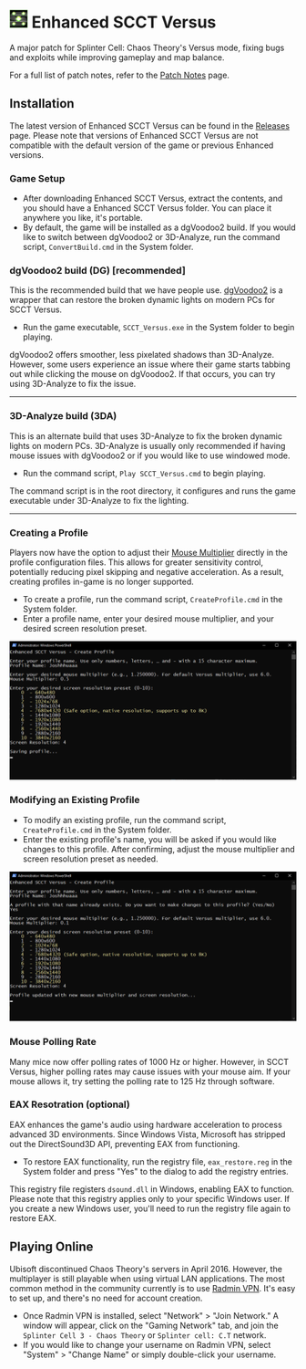 # <img src="Images/icon.png" width="32"> Enhanced SCCT Versus
A major patch for Splinter Cell: Chaos Theory's Versus mode, fixing bugs and exploits while improving gameplay and map balance.

For a full list of patch notes, refer to the [Patch Notes](PatchNotes.md) page.

## Installation

The latest version of Enhanced SCCT Versus can be found in the [Releases](https://github.com/Joshhhuaaa/EnhancedSCCTVersus/releases) page. Please note that versions of Enhanced SCCT Versus are not compatible with the default version of the game or previous Enhanced versions.

### Game Setup

- After downloading Enhanced SCCT Versus, extract the contents, and you should have a Enhanced SCCT Versus folder. You can place it anywhere you like, it's portable.
- By default, the game will be installed as a dgVoodoo2 build. If you would like to switch between dgVoodoo2 or 3D-Analyze, run the command script, `ConvertBuild.cmd` in the System folder.

### dgVoodoo2 build (DG) [recommended]
This is the recommended build that we have people use. [dgVoodoo2](https://github.com/dege-diosg/dgVoodoo2) is a wrapper that can restore the broken dynamic lights on modern PCs for SCCT Versus.

- Run the game executable, `SCCT_Versus.exe` in the System folder to begin playing. 

dgVoodoo2 offers smoother, less pixelated shadows than 3D-Analyze. However, some users experience an issue where their game starts tabbing out while clicking the mouse on dgVoodoo2. If that occurs, you can try using 3D-Analyze to fix the issue.

---

### 3D-Analyze build (3DA)
This is an alternate build that uses 3D-Analyze to fix the broken dynamic lights on modern PCs. 3D-Analyze is usually only recommended if having mouse issues with dgVoodoo2 or if you would like to use windowed mode.

- Run the command script, `Play SCCT_Versus.cmd` to begin playing.

The command script is in the root directory, it configures and runs the game executable under 3D-Analyze to fix the lighting.

---

### Creating a Profile
Players now have the option to adjust their [Mouse Multiplier](MouseMultiplier.md) directly in the profile configuration files. This allows for greater sensitivity control, potentially reducing pixel skipping and negative acceleration. As a result, creating profiles in-game is no longer supported.

- To create a profile, run the command script, `CreateProfile.cmd` in the System folder.
- Enter a profile name, enter your desired mouse multiplier, and your desired screen resolution preset.

<img src="Images/CreateProfile.png" width="768">

 ### Modifying an Existing Profile

 - To modify an existing profile, run the command script, `CreateProfile.cmd` in the System folder.
 - Enter the existing profile's name, you will be asked if you would like changes to this profile. After confirming, adjust the mouse multiplier and screen resolution preset as needed.

<img src="Images/ModifyProfile.png" width="768">

### Mouse Polling Rate
Many mice now offer polling rates of 1000 Hz or higher. However, in SCCT Versus, higher polling rates may cause issues with your mouse aim. If your mouse allows it, try setting the polling rate to 125 Hz through software.

### EAX Resotration (optional)
EAX enhances the game's audio using hardware acceleration to process advanced 3D environments. Since Windows Vista, Microsoft has stripped out the DirectSound3D API, preventing EAX from functioning.

- To restore EAX functionality, run the registry file, `eax_restore.reg` in the System folder and press "Yes" to the dialog to add the registry entries.

 This registry file registers `dsound.dll` in Windows, enabling EAX to function. Please note that this registry applies only to your specific Windows user. If you create a new Windows user, you'll need to run the registry file again to restore EAX.

 ## Playing Online
Ubisoft discontinued Chaos Theory's servers in April 2016. However, the multiplayer is still playable when using virtual LAN applications. The most common method in the community currently is to use [Radmin VPN](https://www.radmin-vpn.com/). It's easy to set up, and there's no need for account creation.

- Once Radmin VPN is installed, select "Network" > "Join Network." A window will appear, click on the "Gaming Network" tab, and join the `Splinter Cell 3 - Chaos Theory` or `Splinter cell: C.T` network.
- If you would like to change your username on Radmin VPN, select "System" > "Change Name" or simply double-click your username.
